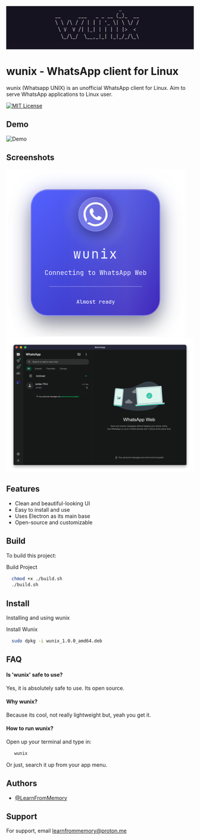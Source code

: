 <div align="center">
<img src="wunix.png" alt="Logo">
</div>

# wunix - WhatsApp client for Linux
wunix (Whatsapp UNIX) is an unofficial WhatsApp client for Linux. Aim to serve WhatsApp applications to Linux user.

[![MIT License](https://img.shields.io/badge/License-MIT-green.svg)](https://choosealicense.com/licenses/mit/)


## Demo

![Demo](preview.gif)
## Screenshots

![App Screenshot](preview1.png)
![App Screenshot](preview2.png)


## Features

- Clean and beautiful-looking UI
- Easy to install and use
- Uses Electron as its main base
- Open-source and customizable


## Build

To build this project:

Build Project
```bash
  chmod +x ./build.sh
  ./build.sh
```

## Install
Installing and using wunix

Install Wunix
```bash
  sudo dpkg -i wunix_1.0.0_amd64.deb
```

## FAQ

#### Is 'wunix' safe to use?

Yes, it is absolutely safe to use. Its open source.

#### Why wunix?

Because its cool, not really lightweight but, yeah you get it.

#### How to run wunix?
Open up your terminal and type in:
```bash
   wunix
```
Or just, search it up from your app menu.
## Authors

- [@LearnFromMemory](https://www.github.com/learnfrommemory)


## Support

For support, email learnfrommemory@proton.me
